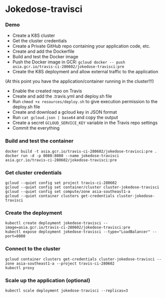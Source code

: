 # Jokedose-travisci

### Demo

- Create a K8S cluster
- Get the cluster credentials
- Create a Private GitHub repo containing your application code, etc.
- Create and add the Dockerfile
- Build and test the Docker image
- Push the Docker image in GCR: `gcloud docker -- push asia.gcr.io/travis-ci-280602/jokedose-travisci:pre`
- Create the K8S deployment and allow external traffic to the application

(At this point you have the application/container running in the cluster!!!)

- Enable the created repo on Travis
- Create and add the .travis.yml and deploy.sh file
- Run `chmod +x resources/deploy.sh` to give execution permission to the deploy.sh file
- Create and download a gcloud key in JSON format
- Run `cat gcloud.json | base64` and copy the output
- Create a secret `GCLOUD_SERVICE_KEY` variable in the Travis repo settings
- Commit the everything

### Build and test the container

```
docker build -t asia.gcr.io/travis-ci-280602/jokedose-travisci:pre .
docker run -d -p 8080:8080 --name jokedose-travisci asia.gcr.io/travis-ci-280602/jokedose-travisci:pre
```

### Get cluster credentials

```
gcloud --quiet config set project travis-ci-280602
gcloud --quiet config set container/cluster cluster-jokedose-travisci
gcloud --quiet config set compute/zone asia-southeast1-a
gcloud --quiet container clusters get-credentials cluster-jokedose-travisci
```

### Create the deployment

```
kubectl create deployment jokedose-travisci --image=asia.gcr.io/travis-ci-280602/jokedose-travisci:pre
kubectl expose deployment jokedose-travisci --type="LoadBalancer" --port=8080
```

### Connect to the cluster

```
gcloud container clusters get-credentials cluster-jokedose-travisci --zone asia-southeast1-a --project travis-ci-280602
kubectl proxy
```

### Scale up the application (optional)

```
kubectl scale deployment jokedose-travisci --replicas=3
```
